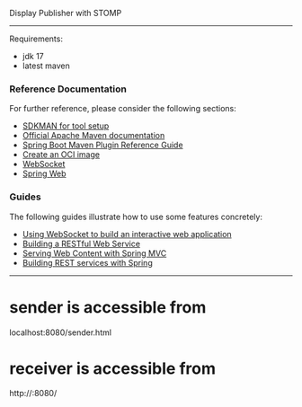 Display Publisher with STOMP

---
Requirements:
- jdk 17
- latest maven

### Reference Documentation
For further reference, please consider the following sections:

* [SDKMAN for tool setup](https://sdkman.io/)
* [Official Apache Maven documentation](https://maven.apache.org/guides/index.html)
* [Spring Boot Maven Plugin Reference Guide](https://docs.spring.io/spring-boot/docs/3.1.2/maven-plugin/reference/html/)
* [Create an OCI image](https://docs.spring.io/spring-boot/docs/3.1.2/maven-plugin/reference/html/#build-image)
* [WebSocket](https://docs.spring.io/spring-boot/docs/3.1.2/reference/htmlsingle/index.html#messaging.websockets)
* [Spring Web](https://docs.spring.io/spring-boot/docs/3.1.2/reference/htmlsingle/index.html#web)

### Guides
The following guides illustrate how to use some features concretely:

* [Using WebSocket to build an interactive web application](https://spring.io/guides/gs/messaging-stomp-websocket/)
* [Building a RESTful Web Service](https://spring.io/guides/gs/rest-service/)
* [Serving Web Content with Spring MVC](https://spring.io/guides/gs/serving-web-content/)
* [Building REST services with Spring](https://spring.io/guides/tutorials/rest/)

---
# sender is accessible from
localhost:8080/sender.html

# receiver is accessible from
http://<server-ip>:8080/
